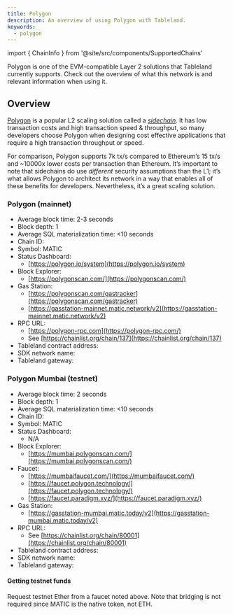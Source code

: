 ```yaml
---
title: Polygon
description: An overview of using Polygon with Tableland.
keywords:
  - polygon
---
```


import { ChainInfo } from '@site/src/components/SupportedChains'

Polygon is one of the EVM-compatible Layer 2 solutions that Tableland currently supports. Check out the overview of what this network is and relevant information when using it.

## Overview

[Polygon](https://polygon.technology/solutions/polygon-pos/) is a popular L2 scaling solution called a _[sidechain](https://ethereum.org/en/developers/docs/scaling/sidechains/#top)_. It has low transaction costs and high transaction speed & throughput, so many developers choose Polygon when designing cost effective applications that require a high transaction throughput or speed.

For comparison, Polygon supports 7k tx/s compared to Ethereum’s 15 tx/s and ~10000x lower costs per transaction than Ethereum. It’s important to note that sidechains do use _different_ security assumptions than the L1; it’s what allows Polygon to architect its network in a way that enables all of these benefits for developers. Nevertheless, it’s a great scaling solution.

### Polygon (mainnet)

- Average block time: 2-3 seconds
- Block depth: 1
- Average SQL materialization time: <10 seconds
- Chain ID: <ChainInfo chain='matic' info='chainId' />
- Symbol: MATIC
- Status Dashboard:
  - [https://polygon.io/system](https://polygon.io/system)
- Block Explorer:
  - [https://polygonscan.com/](https://polygonscan.com/)
- Gas Station:
  - [https://polygonscan.com/gastracker](https://polygonscan.com/gastracker)
  - [https://gasstation-mainnet.matic.network/v2](https://gasstation-mainnet.matic.network/v2)
- RPC URL:
  - [https://polygon-rpc.com](https://polygon-rpc.com/)
  - See [https://chainlist.org/chain/137](https://chainlist.org/chain/137)
- Tableland contract address: <ChainInfo chain='matic' info='contractAddress' />
- SDK network name: <ChainInfo chain='matic' info='chainName' />
- Tableland gateway: <ChainInfo chain='matic' info='baseUrl' />

### Polygon Mumbai (testnet)

- Average block time: 2 seconds
- Block depth: 1
- Average SQL materialization time: <10 seconds
- Chain ID: <ChainInfo chain='maticmum' info='chainId' />
- Symbol: MATIC
- Status Dashboard:
  - N/A
- Block Explorer:
  - [https://mumbai.polygonscan.com/](https://mumbai.polygonscan.com/)
- Faucet:
  - [https://mumbaifaucet.com/](https://mumbaifaucet.com/)
  - [https://faucet.polygon.technology/](https://faucet.polygon.technology/)
  - [https://faucet.paradigm.xyz/](https://faucet.paradigm.xyz/)
- Gas Station:
  - [https://gasstation-mumbai.matic.today/v2](https://gasstation-mumbai.matic.today/v2)
- RPC URL:
  - See [https://chainlist.org/chain/80001](https://chainlist.org/chain/80001)
- Tableland contract address: <ChainInfo chain='maticmum' info='contractAddress' />
- SDK network name: <ChainInfo chain='maticmum' info='chainName' />
- Tableland gateway: <ChainInfo chain='maticmum' info='baseUrl' />

#### Getting testnet funds

Request testnet Ether from a faucet noted above. Note that bridging is not required since MATIC is the native token, not ETH.
